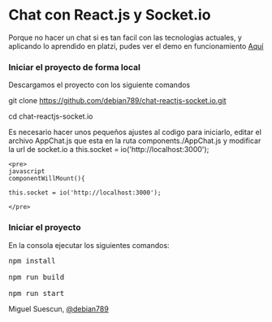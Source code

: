 Chat con React.js y Socket.io 
============



Porque no hacer un chat si es tan facil con las tecnologias actuales, y aplicando lo aprendido en platzi, pudes ver el demo en funcionamiento  <a href="http://chat-reactjs.herokuapp.com/" >Aquí</a>



<h3>Iniciar el proyecto de forma local </h3>

Descargamos el proyecto con los siguiente comandos 


git clone https://github.com/debian789/chat-reactjs-socket.io.git

cd chat-reactjs-socket.io


Es necesario hacer unos pequeños ajustes al codigo para iniciarlo, editar el archivo AppChat.js que esta en la ruta components./AppChat.js y modificar la url de socket.io a this.socket = io('http://localhost:3000');

	<pre>
	javascript
	componentWillMount(){

	this.socket = io('http://localhost:3000');

	</pre>


<h3>Iniciar el proyecto</h3> 

En la consola ejecutar los siguientes comandos: 

<pre>
npm install

npm run build 

npm run start 
</pre>



Miguel Suescun, <a href="https://twitter.com/debian789"> @debian789</a>







